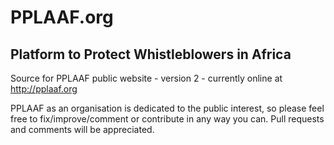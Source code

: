 # PPLAAF.org 
## Platform to Protect Whistleblowers in Africa
Source for PPLAAF public website - version 2 - currently online at http://pplaaf.org

PPLAAF as an organisation is dedicated to the public interest, so please feel free to fix/improve/comment or contribute in any way you can.
Pull requests and comments will be appreciated.
